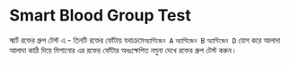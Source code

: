 # Smart Blood Group Test
স্মার্ট রক্তের গ্রুপ টেস্ট এ - তিনটি রক্তের ফোঁটায় যথাক্রমে```অ্যান্টিজেন A``` ```অ্যান্টিজেন B```  ```অ্যান্টিজেন D``` যোগ করে আলাদা আলাদা কাঠি দিয়ে মিশানোর এর রক্তের ফোঁটার অধঃক্ষেপিত নমুনা দেখে রক্তের গ্রুপ টেস্ট করুন।

